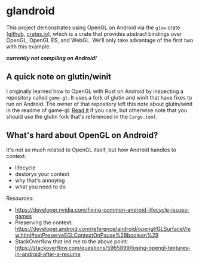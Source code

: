 # glandroid

This project demonstrates using OpenGL on Android via the `glow` crate
([github][glow-gh], [crates.io][glow-crates]), which is
a crate that provides abstract bindings over OpenGL, OpenGL ES, and WebGL. We'll
only take advantage of the first two with this example.

[glow-gh]: https://github.com/grovesNL/glow
[glow-crates]: https://crates.io/crates/glow

***currently not compiling on Android!***

## A quick note on glutin/winit

I originally learned how to OpenGL with Rust on Android by inspecting a repository
called `game-gl`. It uses a fork of glutin and winit that have fixes to run on
Android. The owner of that repository left this note about glutin/winit in the readme
of game-gl. [Read it][gamegl-glutin] if you care, but otherwise note that you should
use the glutin fork that's referenced in the `Cargo.toml`.

[gamegl-glutin]: https://github.com/Kaiser1989/game-gl#why-dont-you-create-pull-requests-in-the-original-projects

## What's hard about OpenGL on Android?

It's not so much related to OpenGL itself, but how Android handles to context.

- lifecycle
- destorys your context
- why that's annoying
- what you need to do

Resources:
- https://developer.nvidia.com/fixing-common-android-lifecycle-issues-games
- Preserving the context: https://developer.android.com/reference/android/opengl/GLSurfaceView.html#setPreserveEGLContextOnPause%28boolean%29
- StackOverflow that led me to the above point: https://stackoverflow.com/questions/5965899/losing-opengl-textures-in-android-after-a-resume